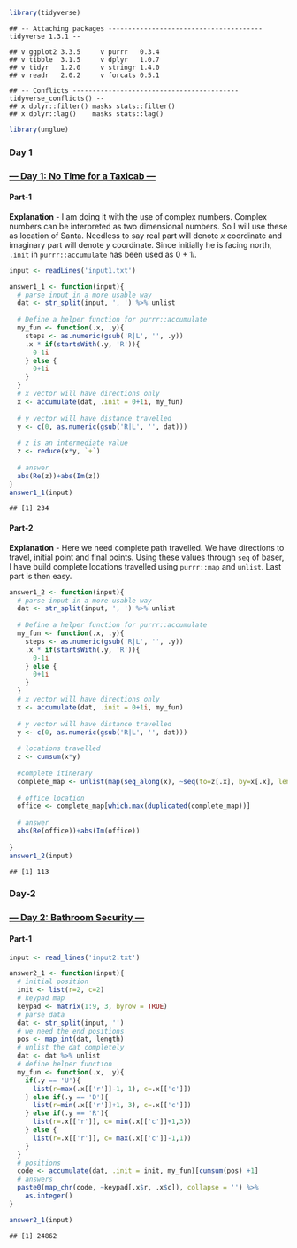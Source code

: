 ``` r
library(tidyverse)
```

    ## -- Attaching packages --------------------------------------- tidyverse 1.3.1 --

    ## v ggplot2 3.3.5     v purrr   0.3.4
    ## v tibble  3.1.5     v dplyr   1.0.7
    ## v tidyr   1.2.0     v stringr 1.4.0
    ## v readr   2.0.2     v forcats 0.5.1

    ## -- Conflicts ------------------------------------------ tidyverse_conflicts() --
    ## x dplyr::filter() masks stats::filter()
    ## x dplyr::lag()    masks stats::lag()

``` r
library(unglue)
```

### Day 1

### [— Day 1: No Time for a Taxicab —](https://adventofcode.com/2016/day/1)

#### Part-1

**Explanation** - I am doing it with the use of complex numbers. Complex
numbers can be interpreted as two dimensional numbers. So I will use
these as location of Santa. Needless to say real part will denote *x*
coordinate and imaginary part will denote *y* coordinate. Since
initially he is facing north, `.init` in `purrr::accumulate` has been
used as 0 + 1*i*.

``` r
input <- readLines('input1.txt')

answer1_1 <- function(input){
  # parse input in a more usable way
  dat <- str_split(input, ', ') %>% unlist
  
  # Define a helper function for purrr::accumulate
  my_fun <- function(.x, .y){
    steps <- as.numeric(gsub('R|L', '', .y))
    .x * if(startsWith(.y, 'R')){
      0-1i 
    } else {
      0+1i 
    }
  }
  # x vector will have directions only
  x <- accumulate(dat, .init = 0+1i, my_fun)
  
  # y vector will have distance travelled
  y <- c(0, as.numeric(gsub('R|L', '', dat)))
  
  # z is an intermediate value
  z <- reduce(x*y, `+`)
  
  # answer
  abs(Re(z))+abs(Im(z))
}
answer1_1(input)
```

    ## [1] 234

#### Part-2

**Explanation** - Here we need complete path travelled. We have
directions to travel, initial point and final points. Using these values
through `seq` of baser, I have build complete locations travelled using
`purrr::map` and `unlist`. Last part is then easy.

``` r
answer1_2 <- function(input){
  # parse input in a more usable way
  dat <- str_split(input, ', ') %>% unlist
  
  # Define a helper function for purrr::accumulate
  my_fun <- function(.x, .y){
    steps <- as.numeric(gsub('R|L', '', .y))
    .x * if(startsWith(.y, 'R')){
      0-1i 
    } else {
      0+1i 
    }
  }
  # x vector will have directions only
  x <- accumulate(dat, .init = 0+1i, my_fun)
  
  # y vector will have distance travelled
  y <- c(0, as.numeric(gsub('R|L', '', dat)))
  
  # locations travelled
  z <- cumsum(x*y)
  
  #complete itinerary
  complete_map <- unlist(map(seq_along(x), ~seq(to=z[.x], by=x[.x], length.out=y[.x])))
  
  # office location
  office <- complete_map[which.max(duplicated(complete_map))]
  
  # answer
  abs(Re(office))+abs(Im(office))
  
}
answer1_2(input)
```

    ## [1] 113

### Day-2

### [— Day 2: Bathroom Security —](https://adventofcode.com/2016/day/2)

#### Part-1

``` r
input <- read_lines('input2.txt')

answer2_1 <- function(input){
  # initial position
  init <- list(r=2, c=2)
  # keypad map
  keypad <- matrix(1:9, 3, byrow = TRUE)
  # parse data
  dat <- str_split(input, '')
  # we need the end positions
  pos <- map_int(dat, length)
  # unlist the dat completely
  dat <- dat %>% unlist
  # define helper function
  my_fun <- function(.x, .y){
    if(.y == 'U'){
      list(r=max(.x[['r']]-1, 1), c=.x[['c']])
    } else if(.y == 'D'){
      list(r=min(.x[['r']]+1, 3), c=.x[['c']])
    } else if(.y == 'R'){
      list(r=.x[['r']], c= min(.x[['c']]+1,3))
    } else {
      list(r=.x[['r']], c= max(.x[['c']]-1,1))
    }
  }
  # positions
  code <- accumulate(dat, .init = init, my_fun)[cumsum(pos) +1]
  # answers
  paste0(map_chr(code, ~keypad[.x$r, .x$c]), collapse = '') %>% 
    as.integer()
}

answer2_1(input)
```

    ## [1] 24862
